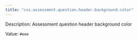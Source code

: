 ```yaml
---
title: "css.assessment.question.header.background.color"
---
```


Description: Assessment question header background color

Value: `#eee`